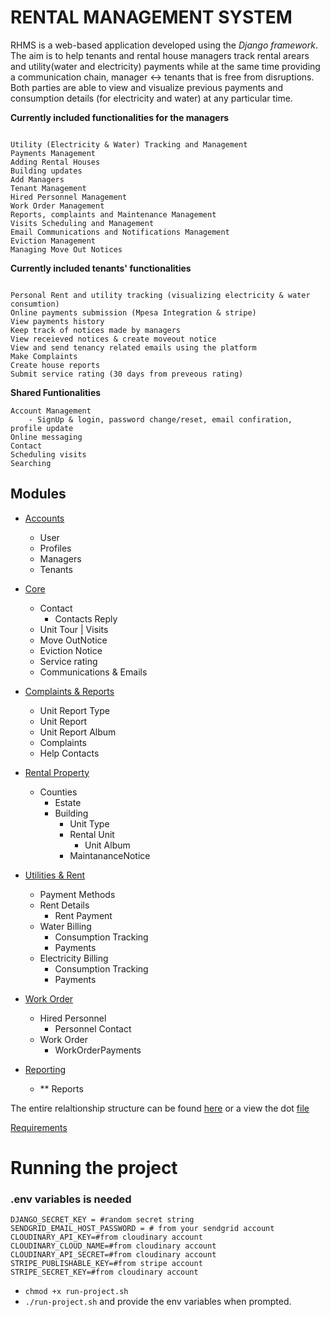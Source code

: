 
# RENTAL MANAGEMENT SYSTEM

RHMS is a web-based application developed using the _Django framework_. The aim is to help tenants and rental house managers track 
rental arears and utility(water and electricity) payments while at the same time providing a communication chain, manager &harr; tenants
that is free from disruptions. Both parties are able to view and visualize previous payments and consumption details (for electricity and water)
at any particular time.


**Currently included functionalities for the managers**
```

Utility (Electricity & Water) Tracking and Management
Payments Management
Adding Rental Houses
Building updates
Add Managers
Tenant Management
Hired Personnel Management
Work Order Management
Reports, complaints and Maintenance Management
Visits Scheduling and Management 
Email Communications and Notifications Management
Eviction Management
Managing Move Out Notices
```
**Currently included tenants' functionalities**
```

Personal Rent and utility tracking (visualizing electricity & water consumtion)
Online payments submission (Mpesa Integration & stripe)
View payments history
Keep track of notices made by managers
View receieved notices & create moveout notice
View and send tenancy related emails using the platform
Make Complaints
Create house reports
Submit service rating (30 days from preveous rating)
```
**Shared Funtionalities**
```
Account Management
    - SignUp & login, password change/reset, email confiration, profile update
Online messaging
Contact
Scheduling visits
Searching
```

## Modules


- [Accounts](https://github.com/shumwe/rental-house-management-system/tree/main/accounts)
    - User
    - Profiles
    - Managers
    - Tenants

- [Core](https://github.com/shumwe/rental-house-management-system/tree/main/core)
    - Contact
        - Contacts Reply
    - Unit Tour | Visits
    - Move OutNotice
    - Eviction Notice
    - Service rating
    - Communications & Emails

- [Complaints & Reports ](https://github.com/shumwe/rental-house-management-system/tree/main/complaints)
    - Unit Report Type
    - Unit Report
    - Unit Report Album
    - Complaints
    - Help Contacts

- [Rental Property](https://github.com/shumwe/rental-house-management-system/tree/main/rental_property)
    - Counties
        - Estate
        - Building
            - Unit Type
            - Rental Unit
                - Unit Album
            - MaintananceNotice

- [Utilities & Rent](https://github.com/shumwe/rental-house-management-system/tree/main/utils)
    - Payment Methods
    - Rent Details
        - Rent Payment
    - Water Billing
        - Consumption Tracking
        - Payments
    - Electricity Billing
        - Consumption Tracking
        - Payments

- [Work Order](https://github.com/shumwe/rental-house-management-system/tree/main/work_order)
    - Hired Personnel
        - Personnel Contact
    - Work Order
        - WorkOrderPayments

- [Reporting](https://github.com/shumwe/rental-house-management-system/tree/main/reporting)
    - ** Reports

The entire relaltionship structure can be found [here](https://github.com/shumwe/rental-house-management-system/tree/main/relationships/relationships.png) or a view the dot [file](https://github.com/shumwe/rental-house-management-system/tree/main/relationships/dotfile.dot)

[Requirements](https://github.com/shumwe/rental-house-management-system/tree/main/requirements.txt )

# Running the project

### .env variables is needed
~~~
DJANGO_SECRET_KEY = #random secret string
SENDGRID_EMAIL_HOST_PASSWORD = # from your sendgrid account
CLOUDINARY_API_KEY=#from cloudinary account
CLOUDINARY_CLOUD_NAME=#from cloudinary account
CLOUDINARY_API_SECRET=#from cloudinary account
STRIPE_PUBLISHABLE_KEY=#from stripe account
STRIPE_SECRET_KEY=#from cloudinary account
~~~

- ```chmod +x run-project.sh```
- ```./run-project.sh``` and provide the env variables when prompted.
